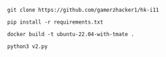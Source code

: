 ```
git clone https://github.com/gamerzhacker1/hk-i11
```

```
pip install -r requirements.txt
```

```
docker build -t ubuntu-22.04-with-tmate .
```

```
python3 v2.py
```
